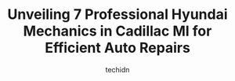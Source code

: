 ---
layout: ampstory
image: https://images.unsplash.com/photo-1639664148649-3c0fa2ee24b0?ixlib=rb-4.0.3&ixid=MnwxMjA3fDB8MHxwaG90by1wYWdlfHx8fGVufDB8fHx8&auto=format&fit=crop&w=640&h=853&q=80
author: techidn
featured: false
description: When it comes to finding reliable automotive experts in Cadillac MI, USA, look no further than the 7 best Hyundai Mechanic in the area. With their exceptional skills and dedication to provid
title: Unveiling 7 Professional Hyundai Mechanics in Cadillac MI for Efficient Auto Repairs
cover:
   title: Unveiling 7 Professional Hyundai Mechanics in Cadillac MI for Efficient Auto Repairs
   subtitle: Rickpate
   background: https://images.unsplash.com/photo-1639664148649-3c0fa2ee24b0?ixlib=rb-4.0.3&ixid=MnwxMjA3fDB8MHxwaG90by1wYWdlfHx8fGVufDB8fHx8&auto=format&fit=crop&w=640&h=853&q=80

pages: 
 - layout: thirds
   top: <h1>#1 Protected Auto Repair</h1>
   bottom: "<p>I used this Auto shop to repair my car. They where very personal and did a great job with my repairs. The cost for my repairs beat any other repair shops and it was done </p>"
   background: https://www.knot35.com/toplist/wp-content/uploads/2023/06/best-hyundai-mechanic-1-in-cadillac-mi-1685834393.jpeg
   backgroundblur: true
 - layout: thirds
   top: <h1>#2 Genes Auto Parts</h1>
   bottom: "<p>7144 45 Rd, Cadillac, MI 49601, United States</p>"
   background: https://www.knot35.com/toplist/wp-content/uploads/2023/06/best-hyundai-mechanic-2-in-cadillac-mi-1685834394.jpeg
   cta:
      link: https://www.knot35.com/toplist/unveiling-7-professional-hyundai-mechanics-in-cadillac-mi-for-efficient-auto-repairs/
      text: Unveiling 7 Professional Hyundai Mechanics in Cadillac MI for Efficient Auto Repairs
 - layout: thirds
   top: <h1>#3 Muffler Man</h1>
   bottom: "<p>823 N Mitchell St, Cadillac, MI 49601, United States</p>"
   background: https://www.knot35.com/toplist/wp-content/uploads/2023/06/best-hyundai-mechanic-3-in-cadillac-mi-1685834394.jpeg
   cta:
      link: https://www.knot35.com/toplist/unveiling-7-professional-hyundai-mechanics-in-cadillac-mi-for-efficient-auto-repairs/
      text: Unveiling 7 Professional Hyundai Mechanics in Cadillac MI for Efficient Auto Repairs
 - layout: thirds
   top: <h1>#4 Merrills Auto Service & Tire Center</h1>
   bottom: "<p>817 Bell Ave, Cadillac, MI 49601, United States</p>"
   background: https://images.unsplash.com/photo-1564951434112-64d74cc2a2d7?ixlib=rb-4.0.3&ixid=MnwxMjA3fDB8MHxwaG90by1wYWdlfHx8fGVufDB8fHx8&auto=format&fit=crop&w=640&h=853&q=80
   cta:
      link: https://www.knot35.com/toplist/unveiling-7-professional-hyundai-mechanics-in-cadillac-mi-for-efficient-auto-repairs/
      text: Unveiling 7 Professional Hyundai Mechanics in Cadillac MI for Efficient Auto Repairs
 - layout: thirds
   top: <h1>#5 Tuffy Tire & Auto Service Center</h1>
   bottom: "<p>1020 N Mitchell St, Cadillac, MI 49601, United States</p>"
   background: https://images.unsplash.com/photo-1608501821300-4f99e58bba77?ixlib=rb-4.0.3&ixid=MnwxMjA3fDB8MHxwaG90by1wYWdlfHx8fGVufDB8fHx8&auto=format&fit=crop&w=640&h=853&q=80
   cta:
      link: https://www.knot35.com/toplist/unveiling-7-professional-hyundai-mechanics-in-cadillac-mi-for-efficient-auto-repairs/
      text: Unveiling 7 Professional Hyundai Mechanics in Cadillac MI for Efficient Auto Repairs
 - layout: thirds
   top: <h1>#6 Affordable Auto Repair</h1>
   bottom: "<p>1699 Plett Rd, Cadillac, MI 49601, United States</p>"
   background: https://images.unsplash.com/photo-1546497974-b213c9efb599?ixlib=rb-4.0.3&ixid=MnwxMjA3fDB8MHxwaG90by1wYWdlfHx8fGVufDB8fHx8&auto=format&fit=crop&w=640&h=853&q=80
   cta:
      link: https://www.knot35.com/toplist/unveiling-7-professional-hyundai-mechanics-in-cadillac-mi-for-efficient-auto-repairs/
      text: Unveiling 7 Professional Hyundai Mechanics in Cadillac MI for Efficient Auto Repairs
 - layout: thirds
   top: <h1>#7 Breidenstein Oil & Auto Service</h1>
   bottom: "<p>502 S Mitchell St, Cadillac, MI 49601, United States</p>"
   background: https://images.unsplash.com/photo-1531169509526-f8f1fdaa4a67?ixlib=rb-4.0.3&ixid=MnwxMjA3fDB8MHxwaG90by1wYWdlfHx8fGVufDB8fHx8&auto=format&fit=crop&w=640&h=853&q=80
   cta:
      link: https://www.knot35.com/toplist/unveiling-7-professional-hyundai-mechanics-in-cadillac-mi-for-efficient-auto-repairs/
      text: Unveiling 7 Professional Hyundai Mechanics in Cadillac MI for Efficient Auto Repairs
 - layout: thirds
   middle: Continue reading...
   background: https://images.unsplash.com/photo-1518640467707-6811f4a6ab73?ixlib=rb-4.0.3&ixid=MnwxMjA3fDB8MHxwaG90by1wYWdlfHx8fGVufDB8fHx8&auto=format&fit=crop&w=640&h=853&q=80
   cta:
      link: https://www.knot35.com/toplist/unveiling-7-professional-hyundai-mechanics-in-cadillac-mi-for-efficient-auto-repairs/
      text: Unveiling 7 Professional Hyundai Mechanics in Cadillac MI for Efficient Auto Repairs
      
---